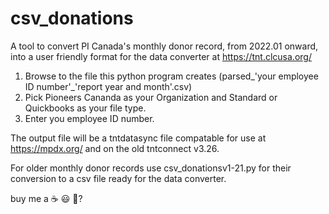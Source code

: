 # csv_donations
A tool to convert PI Canada's monthly donor record, from 2022.01 onward, into a user friendly format for the data converter at https://tnt.clcusa.org/
  1. Browse to the file this python program creates (parsed_'your employee ID number'_'report year and month'.csv) 
  2. Pick Pioneers Cananda as your Organization and Standard or Quickbooks as your file type. 
  3. Enter you employee ID number.
  
 The output file will be a tntdatasync file compatable for use at https://mpdx.org/ and on the old tntconnect v3.26.
 
 For older monthly donor records use csv_donationsv1-21.py for their conversion to a csv file ready for the data converter.

buy me a ☕ 😃 🥺?
